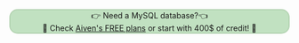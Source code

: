 &nbsp;<p style="background: #C1E1C1;border: 2px solid #b4d3b2;border-radius: 15px;text-align: center;">👉 Need a MySQL database?👈<br>🦀 Check <a href="https://go.aiven.io/francesco-signup">Aiven's FREE plans</a> or start with 400$ of credit! 🦀</p>
